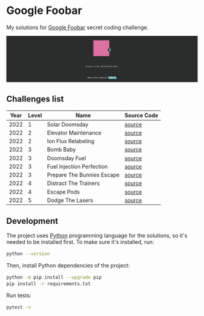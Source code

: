 # Google Foobar

My solutions for [Google Foobar](https://foobar.withgoogle.com/) secret coding challenge.

<img src="./static/foobar.png">

## Challenges list

| Year | Level | Name | Source Code |
|---|---|---|---|
| 2022 | 1 | Solar Doomsday | [source](./src/year_2022/level_1/solar_doomsday) |
| 2022 | 2 | Elevator Maintenance | [source](./src/year_2022/level_2/elevator_maintenance) |
| 2022 | 2 | Ion Flux Relabeling | [source](./src/year_2022/level_2/ion_flux_relabeling) |
| 2022 | 3 | Bomb Baby | [source](./src/year_2022/level_3/bomb_baby) |
| 2022 | 3 | Doomsday Fuel | [source](./src/year_2022/level_3/doomsday_fuel) |
| 2022 | 3 | Fuel Injection Perfection | [source](./src/year_2022/level_3/fuel_injection_perfection) |
| 2022 | 3 | Prepare The Bunnies Escape | [source](./src/year_2022/level_3/prepare_the_bunnies_escape) |
| 2022 | 4 | Distract The Trainers | [source](./src/year_2022/level_4/distract_the_trainers) |
| 2022 | 4 | Escape Pods | [source](./src/year_2022/level_4/escape_pods) |
| 2022 | 5 | Dodge The Lasers | [source](./src/year_2022/level_5/dodge_the_lasers) |

## Development

The project uses [Python](https://www.python.org/) programming language for the solutions, so it's needed to be installed first. To make sure it's installed, run:

```sh
python --version
```

Then, install Python dependencies of the project:

```sh
python -m pip install --upgrade pip
pip install -r requirements.txt
```

Run tests:

```sh
pytest -v
```
